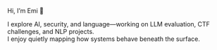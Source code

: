 Hi, I’m Emi 👋

I explore AI, security, and language—working on LLM evaluation, CTF challenges, and NLP projects.  
I enjoy quietly mapping how systems behave beneath the surface.





